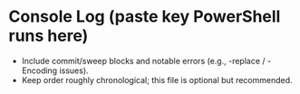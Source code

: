 # Console Log (paste key PowerShell runs here)
- Include commit/sweep blocks and notable errors (e.g., -replace / -Encoding issues).
- Keep order roughly chronological; this file is optional but recommended.